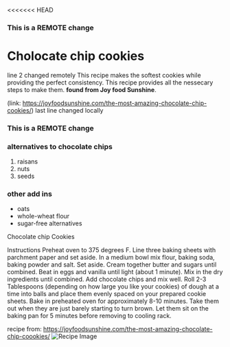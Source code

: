 <<<<<<< HEAD
### This is a REMOTE change
<h1>Cholocate chip cookies</h1>
line 2 changed remotely  This recipe makes the softest cookies while providing the perfect consistency.  
 This recipe provides all the nessecary steps to make them.
 <strong>found from Joy food Sunshine</strong>. 
 
 (link: https://joyfoodsunshine.com/the-most-amazing-chocolate-chip-cookies/)
last line changed locally
### This is a REMOTE change

<h3>alternatives to chocolate chips</h3>
<ol>
  <li>raisans</li>
  <li>nuts</li>
  <li>seeds</li>
</ol>

<h3>other add ins</h3>
<ul>
  <li>oats</li>
  <li>whole-wheat flour</li>
  <li>sugar-free alternatives</li>
</ul>

Chocolate chip Cookies

Instructions 
Preheat oven to 375 degrees F. Line three baking sheets with parchment paper and set aside.
In a medium bowl mix flour, baking soda, baking powder and salt. Set aside.
Cream together butter and sugars until combined.
Beat in eggs and vanilla until light (about 1 minute).
Mix in the dry ingredients until combined.
Add chocolate chips and mix well.
Roll 2-3 Tablespoons (depending on how large you like your cookies) of dough at a time into balls and place them evenly spaced on your prepared cookie sheets.
Bake in preheated oven for approximately 8-10 minutes. Take them out when they are just barely starting to turn brown.
Let them sit on the baking pan for 5 minutes before removing to cooling rack.

recipe from: https://joyfoodsunshine.com/the-most-amazing-chocolate-chip-coookies/
![Recipe Image](recipe.png)
